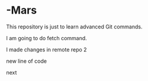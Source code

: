 # -Mars
This repository is just to learn advanced Git commands. 

I am going to do fetch command.

I made changes in remote repo 2

new line of code

next
